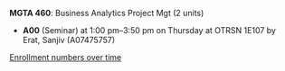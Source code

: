 **MGTA 460**: Business Analytics Project Mgt (2 units)

- **A00** (Seminar) at 1:00 pm–3:50 pm on Thursday at OTRSN 1E107 by Erat, Sanjiv (A07475757)

[Enrollment numbers over time](./MGTA460.tsv)
